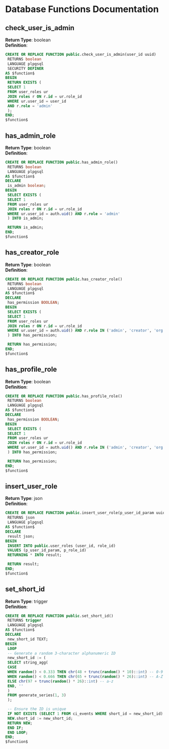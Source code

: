 # Database Functions Documentation

## check_user_is_admin

**Return Type**: boolean  
**Definition**:

```sql
CREATE OR REPLACE FUNCTION public.check_user_is_admin(user_id uuid)
 RETURNS boolean
 LANGUAGE plpgsql
 SECURITY DEFINER
AS $function$
BEGIN
 RETURN EXISTS (
 SELECT 1
 FROM user_roles ur
 JOIN roles r ON r.id = ur.role_id
 WHERE ur.user_id = user_id
 AND r.role = 'admin'
 );
END;
$function$
```

## has_admin_role

**Return Type**: boolean  
**Definition**:

```sql
CREATE OR REPLACE FUNCTION public.has_admin_role()
 RETURNS boolean
 LANGUAGE plpgsql
AS $function$
DECLARE
 is_admin boolean;
BEGIN
 SELECT EXISTS (
 SELECT 1
 FROM user_roles ur
 JOIN roles r ON r.id = ur.role_id
 WHERE ur.user_id = auth.uid() AND r.role = 'admin'
 ) INTO is_admin;

 RETURN is_admin;
END;
$function$
```

## has_creator_role

**Return Type**: boolean  
**Definition**:

```sql
CREATE OR REPLACE FUNCTION public.has_creator_role()
 RETURNS boolean
 LANGUAGE plpgsql
AS $function$
DECLARE
 has_permission BOOLEAN;
BEGIN
 SELECT EXISTS (
 SELECT 1
 FROM user_roles ur
 JOIN roles r ON r.id = ur.role_id
 WHERE ur.user_id = auth.uid() AND r.role IN ('admin', 'creator', 'org')
 ) INTO has_permission;

 RETURN has_permission;
END;
$function$
```

## has_profile_role

**Return Type**: boolean  
**Definition**:

```sql
CREATE OR REPLACE FUNCTION public.has_profile_role()
 RETURNS boolean
 LANGUAGE plpgsql
AS $function$
DECLARE
 has_permission BOOLEAN;
BEGIN
 SELECT EXISTS (
 SELECT 1
 FROM user_roles ur
 JOIN roles r ON r.id = ur.role_id
 WHERE ur.user_id = auth.uid() AND r.role IN ('admin', 'creator', 'org','profile')
 ) INTO has_permission;

 RETURN has_permission;
END;
$function$
```

## insert_user_role

**Return Type**: json  
**Definition**:

```sql
CREATE OR REPLACE FUNCTION public.insert_user_role(p_user_id_param uuid, p_role_id bigint)
 RETURNS json
 LANGUAGE plpgsql
AS $function$
DECLARE
 result json;
BEGIN
 INSERT INTO public.user_roles (user_id, role_id)
 VALUES (p_user_id_param, p_role_id)
 RETURNING * INTO result;

 RETURN result;
END;
$function$
```

## set_short_id

**Return Type**: trigger  
**Definition**:

```sql
CREATE OR REPLACE FUNCTION public.set_short_id()
 RETURNS trigger
 LANGUAGE plpgsql
AS $function$
DECLARE
 new_short_id TEXT;
BEGIN
 LOOP
 -- Generate a random 3-character alphanumeric ID
 new_short_id := (
 SELECT string_agg(
 CASE
 WHEN random() < 0.333 THEN chr(48 + trunc(random() * 10)::int) -- 0-9
 WHEN random() < 0.666 THEN chr(65 + trunc(random() * 26)::int) -- A-Z
 ELSE chr(97 + trunc(random() * 26)::int) -- a-z
 END, ''
 )
 FROM generate_series(1, 3)
 );

 -- Ensure the ID is unique
 IF NOT EXISTS (SELECT 1 FROM ci_events WHERE short_id = new_short_id) THEN
 NEW.short_id := new_short_id;
 RETURN NEW;
 END IF;
 END LOOP;
END;
$function$
```
